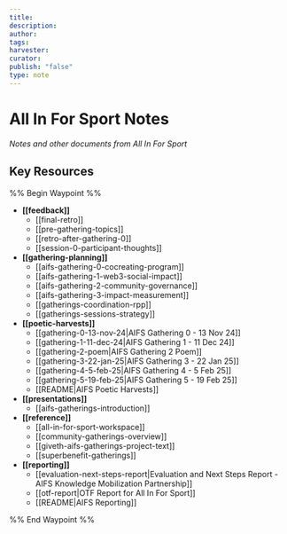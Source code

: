 ```yaml
---
title: 
description: 
author: 
tags: 
harvester: 
curator: 
publish: "false"
type: note
---
```

# All In For Sport Notes

_Notes and other documents from All In For Sport_

## Key Resources



%% Begin Waypoint %%
- **[[feedback]]**
  - [[final-retro]]
  - [[pre-gathering-topics]]
  - [[retro-after-gathering-0]]
  - [[session-0-participant-thoughts]]
- **[[gathering-planning]]**
  - [[aifs-gathering-0-cocreating-program]]
  - [[aifs-gathering-1-web3-social-impact]]
  - [[aifs-gathering-2-community-governance]]
  - [[aifs-gathering-3-impact-measurement]]
  - [[gatherings-coordination-rpp]]
  - [[gatherings-sessions-strategy]]
- **[[poetic-harvests]]**
  - [[gathering-0-13-nov-24|AIFS Gathering 0 - 13 Nov 24]]
  - [[gathering-1-11-dec-24|AIFS Gathering 1 - 11 Dec 24]]
  - [[gathering-2-poem|AIFS Gathering 2 Poem]]
  - [[gathering-3-22-jan-25|AIFS Gathering 3 - 22 Jan 25]]
  - [[gathering-4-5-feb-25|AIFS Gathering 4 - 5 Feb 25]]
  - [[gathering-5-19-feb-25|AIFS Gathering 5 - 19 Feb 25]]
  - [[README|AIFS Poetic Harvests]]
- **[[presentations]]**
  - [[aifs-gatherings-introduction]]
- **[[reference]]**
  - [[all-in-for-sport-workspace]]
  - [[community-gatherings-overview]]
  - [[giveth-aifs-gatherings-project-text]]
  - [[superbenefit-gatherings]]
- **[[reporting]]**
  - [[evaluation-next-steps-report|Evaluation and Next Steps Report - AIFS Knowledge Mobilization Partnership]]
  - [[otf-report|OTF Report for All In For Sport]]
  - [[README|AIFS Reporting]]

%% End Waypoint %%

